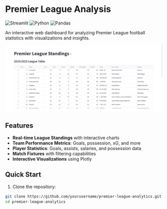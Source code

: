 #  Premier League Analysis

![Streamlit](https://img.shields.io/badge/Streamlit-FF4B4B?style=for-the-badge&logo=Streamlit&logoColor=white)
![Python](https://img.shields.io/badge/Python-3776AB?style=for-the-badge&logo=python&logoColor=white)
![Pandas](https://img.shields.io/badge/Pandas-2C2D72?style=for-the-badge&logo=pandas&logoColor=white)

An interactive web dashboard for analyzing Premier League football statistics with visualizations and insights.

![Rank](images/rank.png)

##  Features

- **Real-time League Standings** with interactive charts
- **Team Performance Metrics**: Goals, possession, xG, and more
- **Player Statistics**: Goals, assists, salaries, and possession data
- **Match Fixtures** with filtering capabilities
- **Interactive Visualizations** using Plotly

##  Quick Start

1. Clone the repository:
```bash
git clone https://github.com/yourusername/premier-league-analytics.git
cd premier-league-analytics

